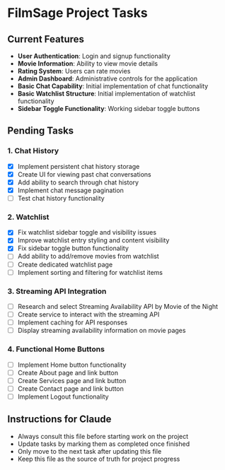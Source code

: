 # FilmSage Project Tasks

## Current Features
- **User Authentication**: Login and signup functionality
- **Movie Information**: Ability to view movie details
- **Rating System**: Users can rate movies
- **Admin Dashboard**: Administrative controls for the application
- **Basic Chat Capability**: Initial implementation of chat functionality
- **Basic Watchlist Structure**: Initial implementation of watchlist functionality
- **Sidebar Toggle Functionality**: Working sidebar toggle buttons

## Pending Tasks

### 1. Chat History
- [x] Implement persistent chat history storage
- [x] Create UI for viewing past chat conversations
- [x] Add ability to search through chat history
- [x] Implement chat message pagination
- [ ] Test chat history functionality

### 2. Watchlist
- [x] Fix watchlist sidebar toggle and visibility issues
- [x] Improve watchlist entry styling and content visibility
- [x] Fix sidebar toggle button functionality
- [ ] Add ability to add/remove movies from watchlist
- [ ] Create dedicated watchlist page
- [ ] Implement sorting and filtering for watchlist items

### 3. Streaming API Integration
- [ ] Research and select Streaming Availability API by Movie of the Night
- [ ] Create service to interact with the streaming API
- [ ] Implement caching for API responses
- [ ] Display streaming availability information on movie pages

### 4. Functional Home Buttons
- [ ] Implement Home button functionality
- [ ] Create About page and link button
- [ ] Create Services page and link button
- [ ] Create Contact page and link button
- [ ] Implement Logout functionality

## Instructions for Claude
- Always consult this file before starting work on the project
- Update tasks by marking them as completed once finished
- Only move to the next task after updating this file
- Keep this file as the source of truth for project progress 